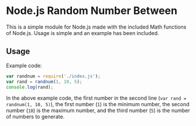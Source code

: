 # Node.js Random Number Between

This is a simple module for Node.js made with the included Math functions of Node.js. Usage is simple and an example has been included.

## Usage
Example code:

```javascript
var randnum = require('./index.js');
var rand = randnum(1, 10, 5);
console.log(rand);
```
In the above example code, the first number in the second line (`var rand = randnum(1, 10, 5)`), the first number (`1`) is the minimum number, the second number (`10`) is the maximum number, and the third number (`5`) is the number of numbers to generate.
